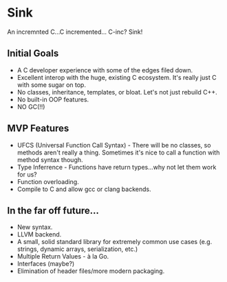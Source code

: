 # Sink
An incremnted C...C incremented... C-inc? Sink!

## Initial Goals
- A C developer experience with some of the edges filed down.
- Excellent interop with the huge, existing C ecosystem. It's really just C with some sugar on top.
- No classes, inheritance, templates, or bloat. Let's not just rebuild C++.
- No built-in OOP features.
- NO GC(!!)

## MVP Features
- UFCS (Universal Function Call Syntax) - There will be no classes, so methods aren't really a thing. Sometimes it's nice to call a function with method syntax though.
- Type Inferrence - Functions have return types...why not let them work for us?
- Function overloading.
- Compile to C and allow gcc or clang backends.

## In the far off future...
- New syntax.
- LLVM backend.
- A small, solid standard library for extremely common use cases (e.g. strings, dynamic arrays, serialization, etc.)
- Multiple Return Values - à la Go.
- Interfaces (maybe?)
- Elimination of header files/more modern packaging.

